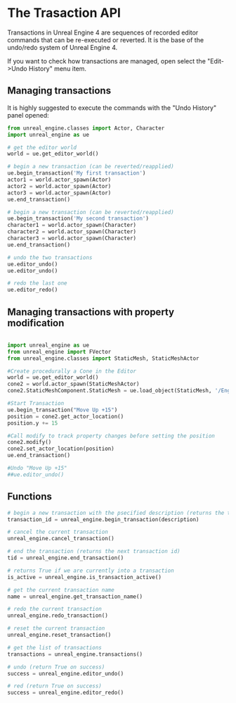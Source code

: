 The Trasaction API
=

Transactions in Unreal Engine 4 are sequences of recorded editor commands that can be re-executed or reverted. It is the base of the undo/redo system of Unreal Engine 4. 

If you want to check how transactions are managed, open select the  "Edit->Undo History" menu item.

Managing transactions
-

It is highly suggested to execute the commands with the "Undo History" panel opened:

```python
from unreal_engine.classes import Actor, Character
import unreal_engine as ue

# get the editor world
world = ue.get_editor_world()

# begin a new transaction (can be reverted/reapplied)
ue.begin_transaction('My first transaction')
actor1 = world.actor_spawn(Actor)
actor2 = world.actor_spawn(Actor)
actor3 = world.actor_spawn(Actor)
ue.end_transaction()

# begin a new transaction (can be reverted/reapplied)
ue.begin_transaction('My second transaction')
character1 = world.actor_spawn(Character)
character2 = world.actor_spawn(Character)
character3 = world.actor_spawn(Character)
ue.end_transaction()

# undo the two transactions
ue.editor_undo()
ue.editor_undo()

# redo the last one
ue.editor_redo()
```


Managing transactions with property modification
-

```python

import unreal_engine as ue
from unreal_engine import FVector
from unreal_engine.classes import StaticMesh, StaticMeshActor

#Create procedurally a Cone in the Editor
world = ue.get_editor_world()
cone2 = world.actor_spawn(StaticMeshActor)
cone2.StaticMeshComponent.StaticMesh = ue.load_object(StaticMesh, '/Engine/BasicShapes/Cone')

#Start Transaction 
ue.begin_transaction("Move Up +15")
position = cone2.get_actor_location()
position.y += 15

#Call modify to track property changes before setting the position
cone2.modify()
cone2.set_actor_location(position)
ue.end_transaction()

#Undo "Move Up +15"
##ue.editor_undo()
```




Functions
-

```python
# begin a new transaction with the psecified description (returns the transaction id)
transaction_id = unreal_engine.begin_transaction(description)

# cancel the current transaction
unreal_engine.cancel_transaction()

# end the transaction (returns the next transaction id)
tid = unreal_engine.end_transaction()

# returns True if we are currently into a transaction
is_active = unreal_engine.is_transaction_active()

# get the current transaction name
name = unreal_engine.get_transaction_name()

# redo the current transaction
unreal_engine.redo_transaction()

# reset the current transaction
unreal_engine.reset_transaction()

# get the list of transactions
transactions = unreal_engine.transactions()

# undo (return True on success)
success = unreal_engine.editor_undo()

# red (return True on success)
success = unreal_engine.editor_redo()
```
